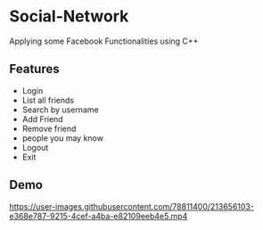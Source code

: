 # Social-Network
Applying some Facebook Functionalities using C++
 ## Features
- Login
- List all friends
- Search by username 
- Add Friend 
- Remove friend 
- people you may know 
- Logout 
- Exit

## Demo

https://user-images.githubusercontent.com/78811400/213656103-e368e787-9215-4cef-a4ba-e82109eeb4e5.mp4

